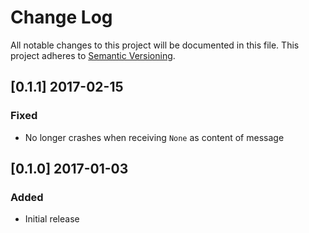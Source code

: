 # Change Log

All notable changes to this project will be documented in this file.
This project adheres to [Semantic Versioning](http://semver.org/).

## [0.1.1] 2017-02-15
### Fixed

- No longer crashes when receiving `None` as content of message

## [0.1.0] 2017-01-03
### Added

- Initial release
